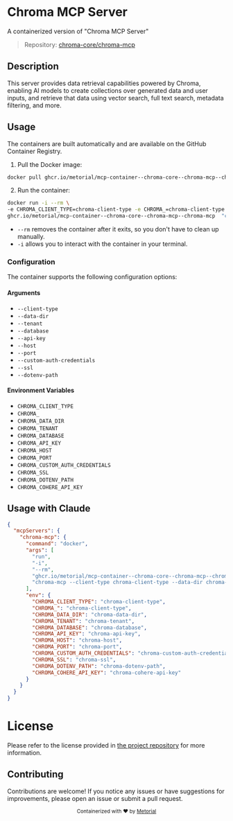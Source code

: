 
# Chroma MCP Server

A containerized version of "Chroma MCP Server"

> Repository: [chroma-core/chroma-mcp](https://github.com/chroma-core/chroma-mcp)

## Description

This server provides data retrieval capabilities powered by Chroma, enabling AI models to create collections over generated data and user inputs, and retrieve that data using vector search, full text search, metadata filtering, and more.


## Usage

The containers are built automatically and are available on the GitHub Container Registry.

1. Pull the Docker image:

```bash
docker pull ghcr.io/metorial/mcp-container--chroma-core--chroma-mcp--chroma-mcp
```

2. Run the container:

```bash
docker run -i --rm \ 
-e CHROMA_CLIENT_TYPE=chroma-client-type -e CHROMA_=chroma-client-type -e CHROMA_DATA_DIR=chroma-data-dir -e CHROMA_TENANT=chroma-tenant -e CHROMA_DATABASE=chroma-database -e CHROMA_API_KEY=chroma-api-key -e CHROMA_HOST=chroma-host -e CHROMA_PORT=chroma-port -e CHROMA_CUSTOM_AUTH_CREDENTIALS=chroma-custom-auth-credentials -e CHROMA_SSL=chroma-ssl -e CHROMA_DOTENV_PATH=chroma-dotenv-path -e CHROMA_COHERE_API_KEY=chroma-cohere-api-key \
ghcr.io/metorial/mcp-container--chroma-core--chroma-mcp--chroma-mcp  "chroma-mcp --client-type chroma-client-type --data-dir chroma-data-dir --tenant chroma-tenant --database chroma-database --api-key chroma-api-key --host chroma-host --port chroma-port --custom-auth-credentials chroma-custom-auth-credentials --ssl chroma-ssl --dotenv-path chroma-dotenv-path"
```

- `--rm` removes the container after it exits, so you don't have to clean up manually.
- `-i` allows you to interact with the container in your terminal.



### Configuration

The container supports the following configuration options:


#### Arguments

- `--client-type`
- `--data-dir`
- `--tenant`
- `--database`
- `--api-key`
- `--host`
- `--port`
- `--custom-auth-credentials`
- `--ssl`
- `--dotenv-path`



#### Environment Variables

- `CHROMA_CLIENT_TYPE`
- `CHROMA_`
- `CHROMA_DATA_DIR`
- `CHROMA_TENANT`
- `CHROMA_DATABASE`
- `CHROMA_API_KEY`
- `CHROMA_HOST`
- `CHROMA_PORT`
- `CHROMA_CUSTOM_AUTH_CREDENTIALS`
- `CHROMA_SSL`
- `CHROMA_DOTENV_PATH`
- `CHROMA_COHERE_API_KEY`




## Usage with Claude

```json
{
  "mcpServers": {
    "chroma-mcp": {
      "command": "docker",
      "args": [
        "run",
        "-i",
        "--rm",
        "ghcr.io/metorial/mcp-container--chroma-core--chroma-mcp--chroma-mcp",
        "chroma-mcp --client-type chroma-client-type --data-dir chroma-data-dir --tenant chroma-tenant --database chroma-database --api-key chroma-api-key --host chroma-host --port chroma-port --custom-auth-credentials chroma-custom-auth-credentials --ssl chroma-ssl --dotenv-path chroma-dotenv-path"
      ],
      "env": {
        "CHROMA_CLIENT_TYPE": "chroma-client-type",
        "CHROMA_": "chroma-client-type",
        "CHROMA_DATA_DIR": "chroma-data-dir",
        "CHROMA_TENANT": "chroma-tenant",
        "CHROMA_DATABASE": "chroma-database",
        "CHROMA_API_KEY": "chroma-api-key",
        "CHROMA_HOST": "chroma-host",
        "CHROMA_PORT": "chroma-port",
        "CHROMA_CUSTOM_AUTH_CREDENTIALS": "chroma-custom-auth-credentials",
        "CHROMA_SSL": "chroma-ssl",
        "CHROMA_DOTENV_PATH": "chroma-dotenv-path",
        "CHROMA_COHERE_API_KEY": "chroma-cohere-api-key"
      }
    }
  }
}
```

# License

Please refer to the license provided in [the project repository](https://github.com/chroma-core/chroma-mcp) for more information.

## Contributing

Contributions are welcome! If you notice any issues or have suggestions for improvements, please open an issue or submit a pull request.

<div align="center">
  <sub>Containerized with ❤️ by <a href="https://metorial.com">Metorial</a></sub>
</div>
  